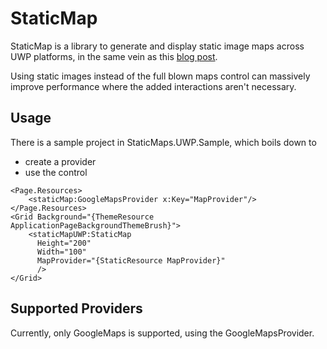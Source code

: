 # StaticMap
StaticMap is a library to generate and display static image maps across UWP platforms, in the same vein as this [blog post]( http://www.jeff.wilcox.name/2012/01/jeffwilcox-maps/).

Using static images instead of the full blown maps control can massively improve performance where the added interactions aren't necessary.

## Usage
There is a sample project in StaticMaps.UWP.Sample, which boils down to
- create a provider
- use the control

```Xaml
<Page.Resources>
    <staticMap:GoogleMapsProvider x:Key="MapProvider"/>
</Page.Resources>
<Grid Background="{ThemeResource ApplicationPageBackgroundThemeBrush}">
    <staticMapUWP:StaticMap
      Height="200"
      Width="100"
      MapProvider="{StaticResource MapProvider}"
      />
</Grid>
```

## Supported Providers
Currently, only GoogleMaps is supported, using the GoogleMapsProvider.
